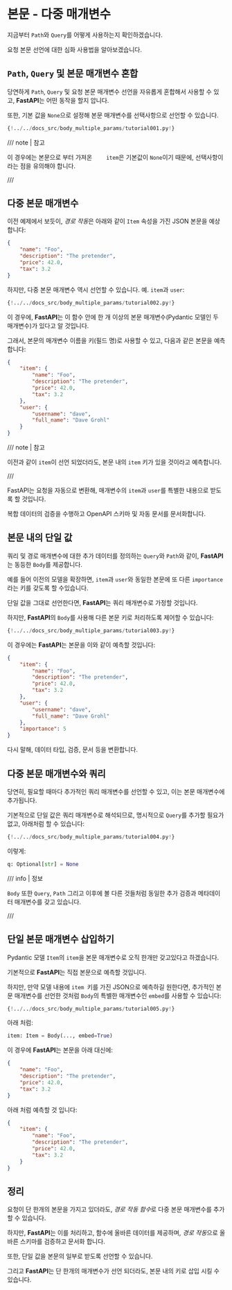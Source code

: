 # 본문 - 다중 매개변수

지금부터 `Path`와 `Query`를 어떻게 사용하는지 확인하겠습니다.

요청 본문 선언에 대한 심화 사용법을 알아보겠습니다.

## `Path`, `Query` 및 본문 매개변수 혼합

당연하게 `Path`, `Query` 및 요청 본문 매개변수 선언을 자유롭게 혼합해서 사용할 수 있고, **FastAPI**는 어떤 동작을 할지 압니다.

또한, 기본 값을 `None`으로 설정해 본문 매개변수를 선택사항으로 선언할 수 있습니다.

```Python hl_lines="19-21"
{!../../docs_src/body_multiple_params/tutorial001.py!}
```

/// note | 참고

이 경우에는 본문으로 부터 가져온 `	item`은 기본값이 `None`이기 때문에, 선택사항이라는 점을 유의해야 합니다.

///

## 다중 본문 매개변수

이전 예제에서 보듯이, *경로 작동*은 아래와 같이 `Item` 속성을 가진 JSON 본문을 예상합니다:

```JSON
{
    "name": "Foo",
    "description": "The pretender",
    "price": 42.0,
    "tax": 3.2
}
```

하지만, 다중 본문 매개변수 역시 선언할 수 있습니다. 예. `item`과 `user`:

```Python hl_lines="22"
{!../../docs_src/body_multiple_params/tutorial002.py!}
```

이 경우에, **FastAPI**는 이 함수 안에 한 개 이상의 본문 매개변수(Pydantic 모델인 두 매개변수)가 있다고 알 것입니다.

그래서, 본문의 매개변수 이름을 키(필드 명)로 사용할 수 있고, 다음과 같은 본문을 예측합니다:

```JSON
{
    "item": {
        "name": "Foo",
        "description": "The pretender",
        "price": 42.0,
        "tax": 3.2
    },
    "user": {
        "username": "dave",
        "full_name": "Dave Grohl"
    }
}
```

/// note | 참고

이전과 같이 `item`이 선언 되었더라도, 본문 내의 `item` 키가 있을 것이라고 예측합니다.

///

FastAPI는 요청을 자동으로 변환해, 매개변수의 `item`과 `user`를 특별한 내용으로 받도록 할 것입니다.

복합 데이터의 검증을 수행하고 OpenAPI 스키마 및 자동 문서를 문서화합니다.

## 본문 내의 단일 값

쿼리 및 경로 매개변수에 대한 추가 데이터를 정의하는 `Query`와 `Path`와 같이, **FastAPI**는 동등한 `Body`를 제공합니다.

예를 들어 이전의 모델을 확장하면, `item`과 `user`와 동일한 본문에 또 다른 `importance`라는 키를 갖도록 할 수있습니다.

단일 값을 그대로 선언한다면, **FastAPI**는 쿼리 매개변수로 가정할 것입니다.

하지만, **FastAPI**의 `Body`를 사용해 다른 본문 키로 처리하도록 제어할 수 있습니다:


```Python hl_lines="23"
{!../../docs_src/body_multiple_params/tutorial003.py!}
```

이 경우에는 **FastAPI**는 본문을 이와 같이 예측할 것입니다:


```JSON
{
    "item": {
        "name": "Foo",
        "description": "The pretender",
        "price": 42.0,
        "tax": 3.2
    },
    "user": {
        "username": "dave",
        "full_name": "Dave Grohl"
    },
    "importance": 5
}
```

다시 말해, 데이터 타입, 검증, 문서 등을 변환합니다.

## 다중 본문 매개변수와 쿼리

당연히, 필요할 때마다 추가적인 쿼리 매개변수를 선언할 수 있고, 이는 본문 매개변수에 추가됩니다.

기본적으로 단일 값은 쿼리 매개변수로 해석되므로, 명시적으로 `Query`를 추가할 필요가 없고, 아래처럼 할 수 있습니다:

```Python hl_lines="27"
{!../../docs_src/body_multiple_params/tutorial004.py!}
```

이렇게:

```Python
q: Optional[str] = None
```

/// info | 정보

`Body` 또한 `Query`, `Path` 그리고 이후에 볼 다른 것들처럼 동일한 추가 검증과 메타데이터 매개변수를 갖고 있습니다.

///

## 단일 본문 매개변수 삽입하기

Pydantic 모델 `Item`의 `item`을 본문 매개변수로 오직 한개만 갖고있다고 하겠습니다.

기본적으로 **FastAPI**는 직접 본문으로 예측할 것입니다.

하지만, 만약 모델 내용에 `item `키를 가진 JSON으로 예측하길 원한다면, 추가적인 본문 매개변수를 선언한 것처럼 `Body`의 특별한 매개변수인 `embed`를 사용할 수 있습니다:

```Python hl_lines="17"
{!../../docs_src/body_multiple_params/tutorial005.py!}
```

아래 처럼:

```Python
item: Item = Body(..., embed=True)
```

이 경우에 **FastAPI**는 본문을 아래 대신에:

```JSON hl_lines="2"
{
    "name": "Foo",
    "description": "The pretender",
    "price": 42.0,
    "tax": 3.2
}
```

아래 처럼 예측할 것 입니다:

```JSON
{
    "item": {
        "name": "Foo",
        "description": "The pretender",
        "price": 42.0,
        "tax": 3.2
    }
}
```

## 정리

요청이 단 한개의 본문을 가지고 있더라도, *경로 작동 함수*로 다중 본문 매개변수를 추가할 수 있습니다.

하지만, **FastAPI**는 이를 처리하고, 함수에 올바른 데이터를 제공하며, *경로 작동*으로 올바른 스키마를 검증하고 문서화 합니다.

또한, 단일 값을 본문의 일부로 받도록 선언할 수 있습니다.

그리고 **FastAPI**는 단 한개의 매개변수가 선언 되더라도, 본문 내의 키로 삽입 시킬 수 있습니다.
